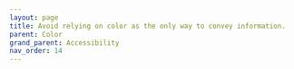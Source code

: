```yaml
---
layout: page
title: Avoid relying on color as the only way to convey information. 
parent: Color
grand_parent: Accessibility
nav_order: 14
---
```

